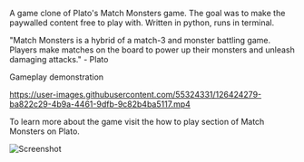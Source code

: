 A game clone of Plato's Match Monsters game. The goal was to make the paywalled content free to play with. Written in python, runs in terminal.

"Match Monsters is a hybrid of a match-3 and monster battling game. Players make matches on the board to power up their monsters and unleash damaging attacks." - Plato

Gameplay demonstration

https://user-images.githubusercontent.com/55324331/126424279-ba822c29-4b9a-4461-9dfb-9c82b4ba5117.mp4

To learn more about the game visit the how to play section of Match Monsters on Plato.

![Screenshot](https://pbs.twimg.com/ext_tw_video_thumb/1340035365848178693/pu/img/8ds8ja4_WqUhiuCt.jpg)
